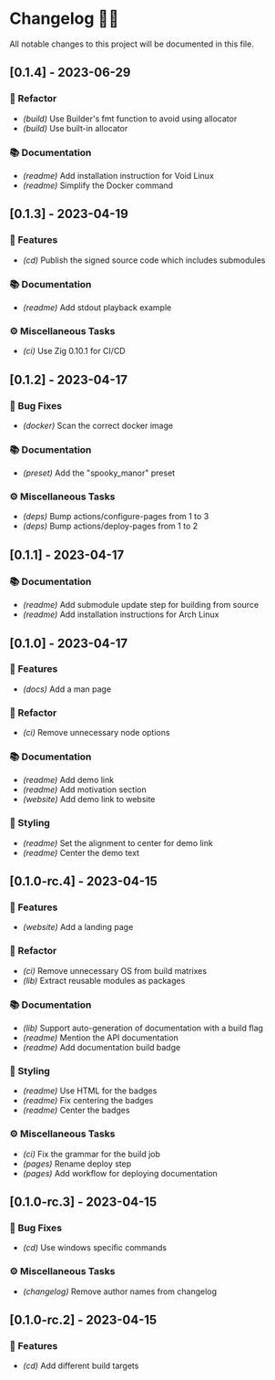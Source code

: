 # Changelog 🐧🎵

All notable changes to this project will be documented in this file.

## [0.1.4] - 2023-06-29

### 🚜 Refactor

- *(build)* Use Builder's fmt function to avoid using allocator
- *(build)* Use built-in allocator

### 📚 Documentation

- *(readme)* Add installation instruction for Void Linux
- *(readme)* Simplify the Docker command

## [0.1.3] - 2023-04-19

### 🎵 Features

- *(cd)* Publish the signed source code which includes submodules

### 📚 Documentation

- *(readme)* Add stdout playback example

### ⚙️ Miscellaneous Tasks

- *(ci)* Use Zig 0.10.1 for CI/CD

## [0.1.2] - 2023-04-17

### 🐛 Bug Fixes

- *(docker)* Scan the correct docker image

### 📚 Documentation

- *(preset)* Add the "spooky_manor" preset

### ⚙️ Miscellaneous Tasks

- *(deps)* Bump actions/configure-pages from 1 to 3
- *(deps)* Bump actions/deploy-pages from 1 to 2

## [0.1.1] - 2023-04-17

### 📚 Documentation

- *(readme)* Add submodule update step for building from source
- *(readme)* Add installation instructions for Arch Linux

## [0.1.0] - 2023-04-17

### 🎵 Features

- *(docs)* Add a man page

### 🚜 Refactor

- *(ci)* Remove unnecessary node options

### 📚 Documentation

- *(readme)* Add demo link
- *(readme)* Add motivation section
- *(website)* Add demo link to website

### 🎨 Styling

- *(readme)* Set the alignment to center for demo link
- *(readme)* Center the demo text

## [0.1.0-rc.4] - 2023-04-15

### 🎵 Features

- *(website)* Add a landing page

### 🚜 Refactor

- *(ci)* Remove unnecessary OS from build matrixes
- *(lib)* Extract reusable modules as packages

### 📚 Documentation

- *(lib)* Support auto-generation of documentation with a build flag
- *(readme)* Mention the API documentation
- *(readme)* Add documentation build badge

### 🎨 Styling

- *(readme)* Use HTML for the badges
- *(readme)* Fix centering the badges
- *(readme)* Center the badges

### ⚙️ Miscellaneous Tasks

- *(ci)* Fix the grammar for the build job
- *(pages)* Rename deploy step
- *(pages)* Add workflow for deploying documentation

## [0.1.0-rc.3] - 2023-04-15

### 🐛 Bug Fixes

- *(cd)* Use windows specific commands

### ⚙️ Miscellaneous Tasks

- *(changelog)* Remove author names from changelog

## [0.1.0-rc.2] - 2023-04-15

### 🎵 Features

- *(cd)* Add different build targets

<!-- generated by git-cliff -->
